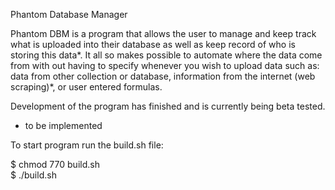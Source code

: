 Phantom Database Manager

Phantom DBM is a program that allows the user to manage and keep track what is uploaded into their database as well as keep record of who is storing this data*. It all so makes possible to automate where the data come from with out having to specify whenever you wish to upload data such as: data from other collection or database, information from the internet (web scraping)*, or user entered formulas.

Development of the program has finished and is currently being beta tested.

* to be implemented

To start program run the build.sh file:  
  
$ chmod 770 build.sh  
$ ./build.sh  